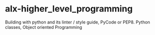 # alx-higher_level_programming
Building with python and its linter / style guide, PyCode or PEP8.
Python classes, Object oriented Programming

